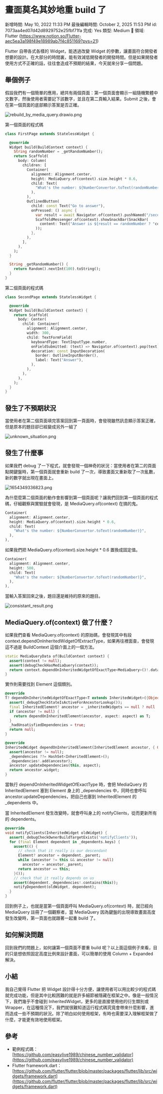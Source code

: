 # 畫面莫名其妙地重 build 了

新增時間: May 10, 2022 11:33 PM
最後編輯時間: October 2, 2025 11:53 PM
id: 7073aa4ed07d42d8929752e25fbf71fa
完成: Yes
類型: Medium
🧩 領域: Flutter (https://www.notion.so/Flutter-aec5ea3a198f49e18989ab7f4c851169?pvs=21)

Flutter 自帶各式各樣的 Widget，能透過改變 Widget 的參數，讓畫面符合開發者想要的設計。在大部分的時間裏，能有效減低開發者的開發時間。但是如果開發者使用方式不正確的話，往往會造成不預期的結果，今天就來分享一個問題。

## 舉個例子

假設我們有一個簡單的應用，總共有兩個頁面：第一個頁面會顯示一組隨機繁體中文數字，然後使用者需要記下該數字，並且在第二頁輸入結果。Submit 之後，會在第一個頁面的底部顯示答案是否正確。

![rebuild_by_media_query.drawio.png](%E7%95%AB%E9%9D%A2%E8%8E%AB%E5%90%8D%E5%85%B6%E5%A6%99%E5%9C%B0%E9%87%8D%20build%20%E4%BA%86/rebuild_by_media_query.drawio.png)

第一個頁面的程式碼

```dart
class FirstPage extends StatelessWidget {

  @override
  Widget build(BuildContext context) {
    String randomNumber = _getRandomNumber();
    return Scaffold(
      body: Column(
        children: [
          Container(
            alignment: Alignment.center,
            height: MediaQuery.of(context).size.height * 0.6,
            child: Text(
              "What's the number: ${NumberConvertor.toText(randomNumber)}",
            ),
          ),
          OutlinedButton(
            child: const Text("Go to answer"),
            onPressed: () async {
              var result = await Navigator.of(context).pushNamed("/second");
              ScaffoldMessenger.of(context).showSnackBar(SnackBar(
                content: Text("Answer is ${result == randomNumber ? "correct" : "wrong"}"),
              ));
            },
          ),
        ],
      ),
    );
  }

  String _getRandomNumber() {
    return Random().nextInt(100).toString();
  }
}
```

第二個頁面的程式碼

```dart
class SecondPage extends StatelessWidget {

  @override
  Widget build(BuildContext context) {
    return Scaffold(
      body: Center(
        child: Container(
          alignment: Alignment.center,
          width: 300,
          child: TextFormField(
            keyboardType: TextInputType.number,
            onFieldSubmitted: (text) => Navigator.of(context).pop(text),
            decoration: const InputDecoration(
              border: OutlineInputBorder(),
              label: Text("Answer"),
            ),
          ),
        ),
      ),
    );
  }
}
```

## 發生了不預期狀況

當使用者在第二個頁面填完答案回到第一頁面時，會發現雖然訊息顯示答案正確，但是原本的題目卻已經變成另外一組了

![unknown_situation.png](%E7%95%AB%E9%9D%A2%E8%8E%AB%E5%90%8D%E5%85%B6%E5%A6%99%E5%9C%B0%E9%87%8D%20build%20%E4%BA%86/unknown_situation.png)

## 發生了什麼事

如果我們 debug 了一下程式，就會發現一個神奇的狀況：當使用者在第二的頁面點開鍵盤時，第一個頁面就會重新 build 了一次，導致畫面又重新取了一次亂數，新的數字就出現在畫面上。

![1654349336823.png](%E7%95%AB%E9%9D%A2%E8%8E%AB%E5%90%8D%E5%85%B6%E5%A6%99%E5%9C%B0%E9%87%8D%20build%20%E4%BA%86/1654349336823.png)

為什麼麼第二個頁面的動作會影響到第一個頁面呢？讓我們回到第一個頁面的程式碼，仔細觀察與實驗就會發現，是 MediaQuery.of(context) 在搞的鬼。

```dart
Container(
  alignment: Alignment.center,
  height: MediaQuery.of(context).size.height * 0.6,
  child: Text(
    "What's the number: ${NumberConvertor.toText(randomNumber)}",
  ),
),
```

如果我們把 MediaQuery.of(context).size.height * 0.6 置換成固定值。

```dart
Container(
  alignment: Alignment.center,
  height: 500,
  child: Text(
    "What's the number: ${NumberConvertor.toText(randomNumber)}",
  ),
),
```

當輸入答案回來之後，題目還是維持的原來的題目。

![consistant_result.png](%E7%95%AB%E9%9D%A2%E8%8E%AB%E5%90%8D%E5%85%B6%E5%A6%99%E5%9C%B0%E9%87%8D%20build%20%E4%BA%86/consistant_result.png)

## MediaQuery.of(context) 做了什麼？

如果我們查看 MediaQuery.of(context) 的原始碼，會發現其中有段 context.dependOnInheritedWidgetOfExtractType，如果再往裡面查，會發現這不過是 BuildContext 這個介面上的一個方法。

```dart
static MediaQueryData of(BuildContext context) {
  assert(context != null);
  assert(debugCheckHasMediaQuery(context));
  return context.dependOnInheritedWidgetOfExactType<MediaQuery>()!.data;
}
```

實作則需要找到 Element 這個類別。

```dart
@override
T? dependOnInheritedWidgetOfExactType<T extends InheritedWidget>({Object? aspect}) {
  assert(_debugCheckStateIsActiveForAncestorLookup());
  final InheritedElement? ancestor = _inheritedWidgets == null ? null : _inheritedWidgets![T];
  if (ancestor != null) {
    return dependOnInheritedElement(ancestor, aspect: aspect) as T;
  }
  _hadUnsatisfiedDependencies = true;
  return null;
}

@override
InheritedWidget dependOnInheritedElement(InheritedElement ancestor, { Object? aspect }) {
  assert(ancestor != null);
  _dependencies ??= HashSet<InheritedElement>();
  _dependencies!.add(ancestor);
  ancestor.updateDependencies(this, aspect);
  return ancestor.widget;
}
```

當執行 dependOnInheritedWidgetOfExactType 時，會把 MediaQuery 的 InheritedElement 塞到 Element 身上的 _dependencies 中，同時也會呼叫 ancestor.updateDependencies，把自己也塞到 InheritedElement 的 _dependents 中。

當 InheritedElement 發生改變時，就會呼叫身上的 notifyClients，從而更新所有的 dependents。

```dart
@override
void notifyClients(InheritedWidget oldWidget) {
  assert(_debugCheckOwnerBuildTargetExists('notifyClients'));
  for (final Element dependent in _dependents.keys) {
    assert(() {
      // check that it really is our descendant
      Element? ancestor = dependent._parent;
      while (ancestor != this && ancestor != null)
        ancestor = ancestor._parent;
      return ancestor == this;
    }());
    // check that it really depends on us
    assert(dependent._dependencies!.contains(this));
    notifyDependent(oldWidget, dependent);
  }
}
```

回到例子上，也就是當第一個頁面呼叫 MediaQuery.of(context) 時，就已經向 MediaQuery 註冊了一個觀察者，當 MediaQuery 因為鍵盤的出現導致畫面高度發生改變時，第一頁面也就跟著一起重 build 了。

## 如何解決問題

回到我們的問題上，如何讓第一個頁面不要重 build 呢？以上面這個例子來看，目的只是想依照固定高度比例來設計畫面，可以簡單的使用 Column + Expanded 解決。

## 小結

我自己覺得 Flutter 把 Widget 設計得十分方便，讓使用者可以用比較少的程式碼就完成功能，但是其中比較困難的就是許多細節被隱藏在框架之中。像是一般情況下，我們幾乎不會碰到 InheritedWidget，更多的是直接使用他的衍生類別或 Wrapper，在這種情況下，我們就很難知道這行程式碼究竟會帶來什麼影響，進而造成一些不預期的狀況。除了明白如何使用框架，有時也需要深入理解框架做了什麼，才能更有效地使用框架。

## 參考

- 範例程式碼：[https://github.com/easylive1989/chinese_number_validator](https://github.com/easylive1989/chinese_number_validator)
- Flutter framework.dart：[https://github.com/flutter/flutter/blob/master/packages/flutter/lib/src/widgets/framework.dart](https://github.com/flutter/flutter/blob/master/packages/flutter/lib/src/widgets/framework.dart)